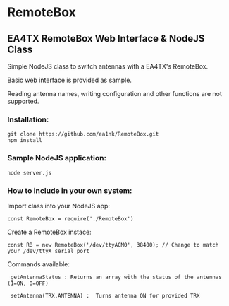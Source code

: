 # RemoteBox
## EA4TX RemoteBox Web Interface & NodeJS Class

Simple NodeJS class to switch antennas with a EA4TX's RemoteBox.

Basic web interface is provided as sample.

Reading antenna names, writing configuration and other functions are not supported.

### Installation:
```
git clone https://github.com/ea1nk/RemoteBox.git
npm install
```
### Sample NodeJS application:
```
node server.js
```

### How to include in your own system:

Import class into your NodeJS app:
```
const RemoteBox = require('./RemoteBox')
```
Create a RemoteBox instace:

```
const RB = new RemoteBox('/dev/ttyACM0', 38400); // Change to match your /dev/ttyX serial port

```
Commands available:

  ```
   getAntennaStatus : Returns an array with the status of the antennas (1=ON, 0=OFF)
 
   setAntenna(TRX,ANTENNA) :  Turns antenna ON for provided TRX
```
